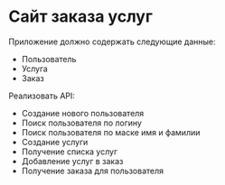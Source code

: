 # Сайт заказа услуг
Приложение должно содержать следующие данные:
* Пользователь
* Услуга
* Заказ

Реализовать API:
* Создание нового пользователя
* Поиск пользователя по логину
* Поиск пользователя по маске имя и фамилии
* Создание услуги
* Получение списка услуг
* Добавление услуг в заказ
* Получение заказа для пользователя
